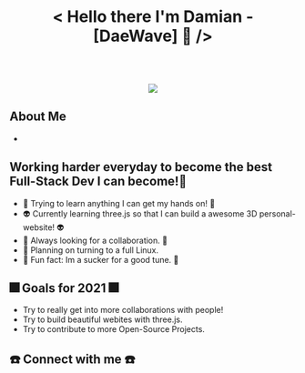 <h1 align="center"> < Hello there I'm Damian - [DaeWave] 🥑 /> </h1>

<br></br>

<p align="center">
  <img src="https://user-images.githubusercontent.com/65224451/138844428-4e44c0b3-f223-4c64-a743-ad8ade2f4653.gif" />
</p>

## About Me
- 

## Working harder everyday to become the best Full-Stack Dev I can become!💯
- 🥇 Trying to learn anything I can get my hands on! 🥇
- 👽 Currently learning three.js so that I can build a awesome 3D personal-website! 👽
- 🍎 Always looking for a collaboration. 🍎
- 🌵 Planning on turning to a full Linux. 
- 🎵 Fun fact: Im a sucker for a good tune. 🎵

## 🎆 Goals for 2021 🎆
- Try to really get into more collaborations with people!
- Try to build beautiful webites with three.js.
- Try to contribute to more Open-Source Projects.

## ☎️ Connect with me ☎️
